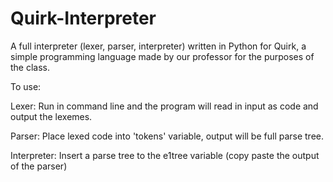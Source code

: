 # Quirk-Interpreter

A full interpreter (lexer, parser, interpreter) written in Python for Quirk, a simple programming language
made by our professor for the purposes of the class.

To use:

Lexer: 
Run in command line and the program will read in input as code and output the lexemes.

Parser:
Place lexed code into 'tokens' variable, output will be full parse tree.

Interpreter:
Insert a parse tree to the e1tree variable (copy paste the output of the parser)
